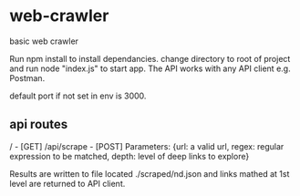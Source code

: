 # web-crawler
basic web crawler

Run npm install to install dependancies.
change directory to root of project and run node "index.js" to start app.
The API works with any API client e.g. Postman.

default port if not set in env is 3000.

api routes
---------------------------------------------------

/ - [GET]
/api/scrape - [POST] Parameters: {url: a valid url, regex: regular expression to be matched, depth: level of deep links to explore}

Results are written to file located ./scraped/nd.json and links mathed at 1st level are returned to API client.
